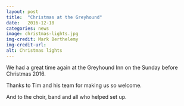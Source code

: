 ```yaml
---
layout: post
title:  "Christmas at the Greyhound"
date:   2016-12-18
categories: news
image: christmas-lights.jpg
img-credit: Mark Berthelemy
img-credit-url: 
alt: Christmas lights
---
```

We had a great time again at the Greyhound Inn on the Sunday before Christmas 2016.

Thanks to Tim and his team for making us so welcome.

And to the choir, band and all who helped set up.
